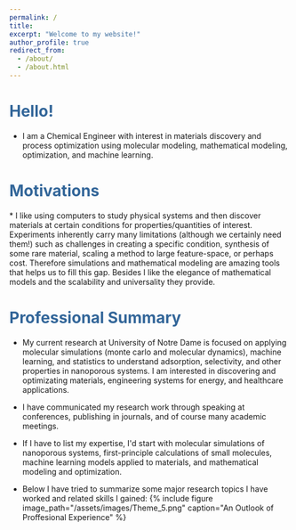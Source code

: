 ```yaml
---
permalink: /
title: 
excerpt: "Welcome to my website!"
author_profile: true
redirect_from: 
  - /about/
  - /about.html
---
```

<style>
   /* Style for the title */
    h1 {
        color:  #336699; /* Change the title text color to blue */
    }
</style>

<!-- Title of the page in blue -->
<h1>Hello!</h1>

* I am a Chemical Engineer with interest in materials discovery and process optimization using molecular modeling, mathematical modeling, optimization, and machine learning. 

<h1>Motivations</h1>
* I like using computers to study physical systems and then discover materials at certain conditions for properties/quantities of interest. Experiments inherently carry many limitations (although we certainly need them!) such as challenges in creating a specific condition, synthesis of some rare material, scaling a method to large feature-space, or perhaps cost. Therefore simulations and mathematical modeling are amazing tools that helps us to fill this gap. Besides I like the elegance of mathematical models and the scalability and universality they provide.

<h1>Professional Summary</h1>

* My current research at University of Notre Dame is focused on applying molecular simulations (monte carlo and molecular dynamics), machine learning, and statistics to understand adsorption, selectivity, and other properties in nanoporous systems. I am interested in discovering and optimizating materials, engineering systems for energy, and healthcare applications.

* I have communicated my research work through speaking at conferences, publishing in journals, and of course many academic meetings.

* If I have to list my expertise, I'd start with molecular simulations of nanoporous systems, first-principle calculations of small molecules, machine learning models applied to materials, and mathematical modeling and optimization. 

* Below I have tried to summarize some major research topics I have worked and related skills I gained:
 {% include figure image_path="/assets/images/Theme_5.png" caption="An Outlook of Proffesional Experience" %}

